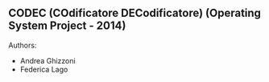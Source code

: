 ## CODEC (COdificatore DECodificatore) (Operating System Project - 2014)
Authors:

-   Andrea Ghizzoni
-   Federica Lago

